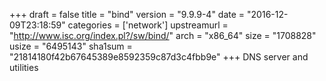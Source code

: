 +++
draft = false
title = "bind"
version = "9.9.9-4"
date = "2016-12-09T23:18:59"
categories = ['network']
upstreamurl = "http://www.isc.org/index.pl?/sw/bind/"
arch = "x86_64"
size = "1708828"
usize = "6495143"
sha1sum = "21814180f42b67645389e8592359c87d3c4fbb9e"
+++
DNS server and utilities